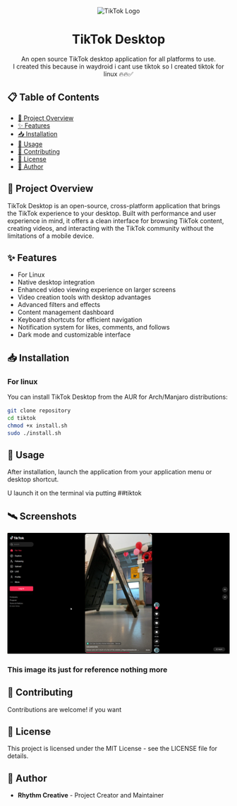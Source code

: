 <p align="center">
  <img src="https://www.startpage.com/av/proxy-image?piurl=https%3A%2F%2Ftse3.mm.bing.net%2Fth%3Fid%3DOIP.x2GEo6h96r-IJQaOn5boVgHaHa%26pid%3DApi&sp=1743904566Tc5772fead2d9d7eec841a2dfa7013ed7bf7080275530784168229228a6016ba4" alt="TikTok Logo" width="200"/>
</p>

<h1 align="center">TikTok Desktop</h1>



<p align="center">
  An open source TikTok desktop application for all platforms to use.
  <br>
  I created this because in waydroid i cant use tiktok so I created tiktok for linux 🔥🔥✅
</p>

## 📋 Table of Contents

- [🚀 Project Overview](#-project-overview)
- [✨ Features](#-features)
- [📥 Installation](#-installation)
- [🔧 Usage](#-usage)
- [👥 Contributing](#-contributing)
- [📄 License](#-license)
- [👤 Author](#-author)

## 🚀 Project Overview

TikTok Desktop is an open-source, cross-platform application that brings the TikTok experience to your desktop. Built with performance and user experience in mind, it offers a clean interface for browsing TikTok content, creating videos, and interacting with the TikTok community without the limitations of a mobile device.

## ✨ Features

- For Linux
- Native desktop integration
- Enhanced video viewing experience on larger screens
- Video creation tools with desktop advantages
- Advanced filters and effects
- Content management dashboard
- Keyboard shortcuts for efficient navigation
- Notification system for likes, comments, and follows
- Dark mode and customizable interface

## 📥 Installation

### For linux

You can install TikTok Desktop from the AUR for Arch/Manjaro distributions:

```bash
git clone repository
cd tiktok
chmod +x install.sh
sudo ./install.sh
```


## 🔧 Usage

After installation, launch the application from your application menu or desktop shortcut.

U launch it on the terminal via putting ##tiktok

## 🛰️ Screenshots

![alt text](image.png)

### This image its just for reference nothing more

## 👥 Contributing

Contributions are welcome! if you want


## 📄 License

This project is licensed under the MIT License - see the LICENSE file for details.

## 👤 Author

- **Rhythm Creative** - Project Creator and Maintainer
